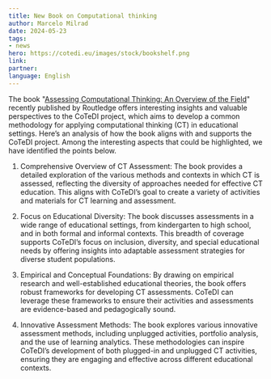 ```yaml
---
title: New Book on Computational thinking
author: Marcelo Milrad
date: 2024-05-23
tags: 
- news
hero: https://cotedi.eu/images/stock/bookshelf.png
link: 
partner: 
language: English
---
```


The book &quot;[Assessing Computational Thinking: An Overview of the Field](https://www.routledge.com/Assessing-Computational-Thinking-An-Overview-of-the-Field/Weintrop-Rutstein-Bienkowski-McGee/p/book/9781032555300)&quot; recently published by Routledge offers interesting insights and valuable perspectives to the CoTeDI project, which aims to develop a common methodology for applying computational thinking (CT) in educational settings. Here’s an analysis of how the book aligns with and supports the CoTeDI project. Among the interesting aspects that could be highlighted, we have identified the points below.

1. Comprehensive Overview of CT Assessment:
   The book provides a detailed exploration of the various methods and contexts in which CT is assessed, reflecting the diversity of approaches needed for effective CT education. This aligns with CoTeDI’s goal to create a variety of activities and materials for CT learning and assessment.

2. Focus on Educational Diversity:
   The book discusses assessments in a wide range of educational settings, from kindergarten to high school, and in both formal and informal contexts. This breadth of coverage supports CoTeDI’s focus on inclusion, diversity, and special educational needs by offering insights into adaptable assessment strategies for diverse student populations.

3. Empirical and Conceptual Foundations:
   By drawing on empirical research and well-established educational theories, the book offers robust frameworks for developing CT assessments. CoTeDI can leverage these frameworks to ensure their activities and assessments are evidence-based and pedagogically sound.

4. Innovative Assessment Methods:
   The book explores various innovative assessment methods, including unplugged activities, portfolio analysis, and the use of learning analytics. These methodologies can inspire CoTeDI’s development of both plugged-in and unplugged CT activities, ensuring they are engaging and effective across different educational contexts.
